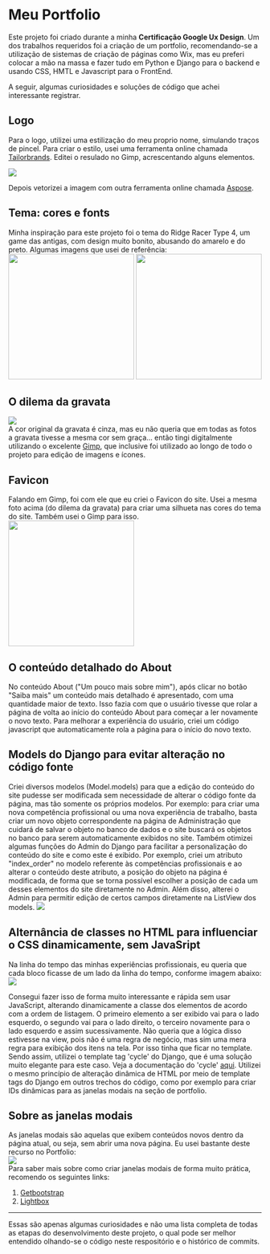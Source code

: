 <h1>Meu Portfolio</h1>
Este projeto foi criado durante a minha <strong>Certificação Google Ux Design</strong>. Um dos trabalhos requeridos 
foi a criação de um portfolio, recomendando-se a utilização de sistemas de criação de páginas como Wix, 
mas eu preferi colocar a mão na massa e fazer tudo em Python e Django para o backend e usando CSS, HMTL e Javascript 
para o FrontEnd.

A seguir, algumas curiosidades e soluções de código que achei interessante registrar.

<h2>Logo</h2>
Para o logo, utilizei uma estilização do meu proprio nome, simulando traços de pincel. Para criar o estilo, usei uma 
ferramenta online chamada <a target="_blank" href="https://www.tailorbrands.com/">Tailorbrands</a>. Editei o resulado 
no Gimp, acrescentando alguns elementos. 
<br/>

<a target="_blank" href="https://youtu.be/XdeOzhISS34"><img src="https://i.postimg.cc/3w0YrLRN/logo.gif"></a>
<br/>

Depois vetorizei a imagem com outra ferramenta online chamada
<a target="_blank" href="https://products.aspose.app/svg/pt/image-vectorization">Aspose</a>. 

<h2>Tema: cores e fonts</h2>
Minha inspiração para este projeto foi o tema do Ridge Racer Type 4, um game das antigas, com design muito bonito, 
abusando do amarelo e do preto. Algumas imagens que usei de referência:<br>
<img src="https://greenhillszone.files.wordpress.com/2016/03/gfs_13419_2_2.jpg" width="250px">
<img src="https://cdn.dribbble.com/users/335922/screenshots/14084341/media/6e960ed27b325d29e1d380f428b0244c.jpeg" width="250px">

<h2>O dilema da gravata</h2>
<a target="_blank" href="https://youtu.be/z_tYQXtl5e4"><img src="https://i.postimg.cc/Nfnw2xDr/gravata-gimp.gif"></a>
<br>
A cor original da gravata é cinza, mas eu não queria que em todas as fotos a gravata tivesse a mesma cor sem graça... 
então tingi digitalmente utilizando o excelente <a target="_blank" href="https://www.gimp.org/">Gimp</a>, que 
inclusive foi utilizado ao longo de todo o projeto para edição de imagens e ícones.

<h2>Favicon</h2>
Falando em Gimp, foi com ele que eu criei o Favicon do site. Usei a mesma foto acima (do dilema da gravata) para 
criar uma silhueta nas cores do tema do site. Também usei o Gimp para isso.
<br>
<img src="https://i.postimg.cc/Dwxrt7pM/favicon.png" width="250px">
<br>

<h2>O conteúdo detalhado do About</h2>
No conteúdo About ("Um pouco mais sobre mim"), após clicar no botão "Saiba mais" um conteúdo mais detalhado é apresentado,
com uma quantidade maior de texto. Isso fazia com que o usuário tivesse que rolar a página de volta ao início do conteúdo 
About para começar a ler novamente o novo texto. Para melhorar a experiência do usuário, criei um código javascript 
que automaticamente rola a página para o início do novo texto.

<h2>Models do Django para evitar alteração no código fonte</h2>
Criei diversos modelos (Model.models) para que a edição do conteúdo do site pudesse ser modificada sem necessidade de 
alterar o código fonte da página, mas tão somente os próprios modelos. Por exemplo: para criar uma nova competência 
profissional ou uma nova experiência de trabalho, basta criar um novo objeto correspondente na página de 
Administração que cuidará de salvar o objeto no banco de dados e o site buscará os objetos no banco para serem 
automaticamente exibidos no site. Também otimizei algumas funções do Admin do Django para facilitar a 
personalização do conteúdo do site e como este é exibido. Por exemplo, criei um atributo "index_order" no 
modelo referente às competências profissionais e ao alterar o conteúdo deste atributo, a posição do objeto na página 
é modificada, de forma que se torna possível escolher a posição de cada um desses elementos do site diretamente no 
Admin. Além disso, alterei o Admin para permitir edição de certos campos diretamente na ListView dos models.
<img src="https://i.postimg.cc/D01n3bzg/Admin-list-editable.png">
<br/>
<h2>Alternância de classes no HTML para influenciar o CSS dinamicamente, sem JavaSript</h2>
Na linha do tempo das minhas experiências profissionais, eu queria que cada bloco ficasse de um lado da linha do 
tempo, conforme imagem abaixo:<br>
<img src="https://i.postimg.cc/h42PT0y4/tragetoria-profissional.png">
<br/>

Consegui fazer isso de forma muito interessante e rápida sem usar JavaScript, alterando dinamicamente a classe dos 
elementos de acordo com a ordem de listagem. O primeiro elemento a ser exibido vai para o lado esquerdo, o 
segundo vai para o lado direito, o terceiro novamente para o lado esquerdo e assim sucessivamente. 
Não queria que a lógica disso estivesse na view, pois não é uma regra de negócio, mas sim uma mera 
regra para exibição dos itens na tela. Por isso tinha que ficar no template. Sendo assim, utilizei o template tag 
'cycle' do Django, que é uma solução muito elegante para este caso. Veja a documentação do 'cycle' 
<a target="_blank" href="https://docs.djangoproject.com/en/4.1/ref/templates/builtins/#cycle">aqui</a>.
Utilizei o mesmo princípio de alteração dinâmica de HTML por meio de template tags do Django em outros 
trechos do código, como por exemplo para criar IDs dinâmicas para as janelas modais na seção de portfolio.

<h2>Sobre as janelas modais</h2>
As janelas modais são aquelas que exibem conteúdos novos dentro da página atual, ou seja, sem abrir uma nova página. 
Eu usei bastante deste recurso no Portfolio:
<br>
<a target="_blank" href="https://www.youtube.com/watch?v=Mhuz1PnIfqU"><img src="https://i.postimg.cc/SsDbZr2M/Janelas-modais-Adobe-Express.gif"></a>

<br>
Para saber mais sobre como criar janelas modais de forma muito prática, recomendo os seguintes links:
<ol>
    <li><a href="https://getbootstrap.com/docs/4.0/components/modal/">Getbootstrap</a></li>
    <li><a href="https://lokeshdhakar.com/projects/lightbox2/#getting-started">Lightbox</a></li>
</ol>

<hr>
Essas são apenas algumas curiosidades e não uma lista completa de todas as etapas do desenvolvimento deste projeto, 
o qual pode ser melhor entendido olhando-se o código neste respositório e o histórico de commits.
